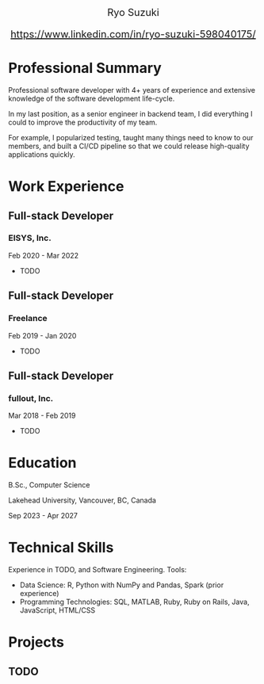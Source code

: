 <div style="text-align:center; font-size:20px;">
Ryo Suzuki

https://www.linkedin.com/in/ryo-suzuki-598040175/
</div>

# Professional Summary
Professional software developer with 4+ years of experience and extensive knowledge of the software development life-cycle.

In my last position, as a senior engineer in backend team, I did everything I could to improve the productivity of my team.

For example, I popularized testing, taught many things need to know to our members, and built a CI/CD pipeline so that we could release high-quality applications quickly.

# Work Experience
## Full-stack Developer
### EISYS, Inc.
Feb 2020 - Mar 2022
- TODO

## Full-stack Developer
### Freelance
Feb 2019 - Jan 2020
- TODO

## Full-stack Developer
### fullout, Inc.
Mar 2018 - Feb 2019
- TODO

# Education
B.Sc., Computer Science

Lakehead University, Vancouver, BC, Canada

Sep 2023 - Apr 2027

# Technical Skills
Experience in TODO, and Software Engineering.
Tools:
- Data Science: R, Python with NumPy and Pandas, Spark (prior experience)
- Programming Technologies: SQL, MATLAB, Ruby, Ruby on Rails, Java, JavaScript,
HTML/CSS

# Projects
## TODO
